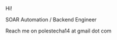 Hi!

SOAR Automation / Backend Engineer

Reach me on polestecha14 at gmail dot com

<!---
poleshe/poleshe is a ✨ special ✨ repository because its `README.md` (this file) appears on your GitHub profile.
You can click the Preview link to take a look at your changes.
--->
